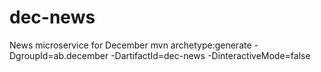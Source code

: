 # dec-news
News microservice for December
mvn archetype:generate -DgroupId=ab.december -DartifactId=dec-news -DinteractiveMode=false
